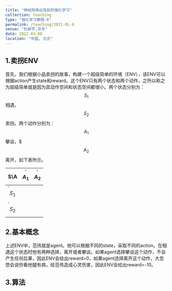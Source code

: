 ```yaml
---
title: "神经网络出现前的强化学习"
collection: teaching
type: "强化学习教程-6"
permalink: /teaching/2021-RL-6
venue: "杜新宇,京东"
date: 2022-03-08
location: "中国, 北京"
---
```


<script type="text/javascript" src="http://cdn.mathjax.org/mathjax/latest/MathJax.js?config=default"></script>

## 1.卖拐ENV

首先，我们根据小品卖拐的故事，构建一个超级简单的环境（ENV），该ENV可以根据action产生state和reward。这个ENV只有两个状态和两个动作，之所以称之为超级简单就是因为其动作空间和状态空间都很小。两个状态分别为：$$S_1$$相遇，$$S_2$$卖拐。两个动作分别为：$$A_1$$攀谈，$$$A_2$$离开，如下表所示。

| S\A                                                          | <img src="/home/glacier/xinyudu.github.io/_teaching/2021-RL/talk.png" style="zoom: 33%;" />$$A_1$$ | <img src="/home/glacier/xinyudu.github.io/_teaching/2021-RL/run.png" style="zoom:33%;" />$$A_2$$ |
| ------------------------------------------------------------ | ------------------------------------------------------------ | ------------------------------------------------------------ |
| <img src="/home/glacier/xinyudu.github.io/_teaching/2021-RL/meet.png" style="zoom:25%;" /> $$S_1$$ |                                                              |                                                              |
| <img src="/home/glacier/xinyudu.github.io/_teaching/2021-RL/buy.png" style="zoom:25%;" />$$S_2$$ |                                                              |                                                              |



## 2.基本概念

















































上述ENV中，范伟就是agent。他可以根据不同的state，采取不同的action。在相遇这个状态时他有两种选择，离开或者攀谈。如果agent选择攀谈这个动作，不会产生任何后果，因此ENV会给出reward=0，如果agent选择离开这个动作，大忽悠会说你看他腿有病，给范伟造成心灵伤害，因此ENV会给出reward=-10。


## 3.算法

